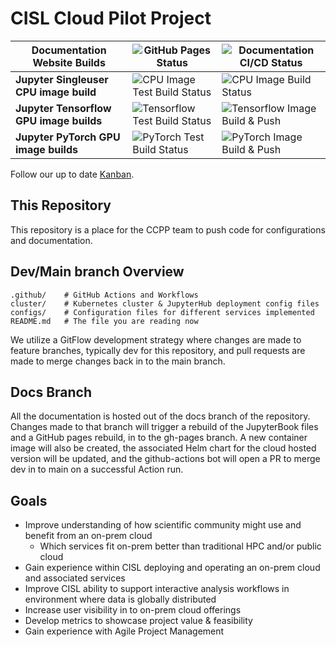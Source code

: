 # CISL Cloud Pilot Project
| Documentation Website Builds | ![GitHub Pages Status](https://github.com/NCAR/cisl-cloud/actions/workflows/pages/pages-build-deployment/badge.svg) | ![Documentation CI/CD Status](https://github.com/NCAR/cisl-cloud/actions/workflows/docs-cicd.yaml/badge.svg) |
|---|---|---|
| **Jupyter Singleuser CPU image build** | ![CPU Image Test Build Status](https://github.com/NCAR/cisl-cloud/actions/workflows/build-basenb-test.yaml/badge.svg) | ![CPU Image Build Status](https://github.com/NCAR/cisl-cloud/actions/workflows/build-push-basenb.yaml/badge.svg) |
| **Jupyter Tensorflow GPU image builds** | ![Tensorflow Test Build Status](https://github.com/NCAR/cisl-cloud/actions/workflows/tensorflow-build-test.yaml/badge.svg) | ![Tensorflow Image Build & Push](https://github.com/NCAR/cisl-cloud/actions/workflows/build-push-tfgpu.yaml/badge.svg) |
| **Jupyter PyTorch GPU image builds** | ![PyTorch Test Build Status](https://github.com/NCAR/cisl-cloud/actions/workflows/pytorch-build-test.yaml/badge.svg) | ![PyTorch Image Build & Push](https://github.com/NCAR/cisl-cloud/actions/workflows/build-push-pytgpu.yaml/badge.svg) |


Follow our up to date [Kanban](https://jira.ucar.edu/secure/RapidBoard.jspa?rapidView=220&projectKey=CCPP).

## This Repository

This repository is a place for the CCPP team to push code for configurations and documentation.

## Dev/Main branch Overview

    .github/    # GitHub Actions and Workflows
    cluster/    # Kubernetes cluster & JupyterHub deployment config files
    configs/    # Configuration files for different services implemented
    README.md   # The file you are reading now

We utilize a GitFlow development strategy where changes are made to feature branches, typically dev for this repository, and pull requests are made to merge changes back in to the main branch. 

## Docs Branch

All the documentation is hosted out of the docs branch of the repository. Changes made to that branch will trigger a rebuild of the JupyterBook files and a GitHub pages rebuild, in to the gh-pages branch. A new container image will also be created, the associated Helm chart for the cloud hosted version will be updated, and the github-actions bot will open a PR to merge dev in to main on a successful Action run. 

## Goals
* Improve understanding of how scientific community might use and benefit from an on-prem cloud
    * Which services fit on-prem better than traditional HPC and/or public cloud
* Gain experience within CISL deploying and operating an on-prem cloud and associated services
* Improve CISL ability to support interactive analysis workflows in environment where data is globally distributed
* Increase user visibility in to on-prem cloud offerings
* Develop metrics to showcase project value & feasibility
* Gain experience with Agile Project Management